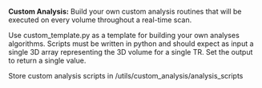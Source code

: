 **Custom Analysis:**
Build your own custom analysis routines that will be executed on every volume throughout a real-time scan. 

Use custom_template.py as a template for building your own analyses algorithms. Scripts must be written in python and should expect as input a single 3D array representing the 3D volume for a single TR. Set the output to return a single value. 

Store custom analysis scripts in <pyneal dir>/utils/custom_analysis/analysis_scripts

